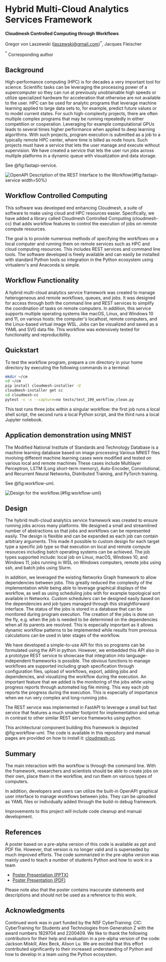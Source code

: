 # Hybrid Multi-Cloud Analytics Services Framework

**Cloudmesh Controlled Computing through Workflows**

Gregor von Laszewski (laszewski@gmail.com)$^*$,
Jacques Fleischer

$^*$ Corresponding author


## Background

High-performance computing (HPC) is for decades a very important tool
for science. Scientific tasks can be leveraging the processing power
of a supercomputer so they can run at previously unobtainable high
speeds or utilize specialized hardware for acceleration that otherwise
are not available to the user. HPC can be used for analytic programs
that leverage machine learning applied to large data sets to, for
example, predict future values or to model current states. For such
high-complexity projects, there are often multiple complex programs
that may be running repeatedly in either competition or
cooperation. Leveraging for example computational GPUs leads to
several times higher performance when applied to deep learning
algorithms. With such projects, program execution is submitted as a
job to a typically remote HPC center, where time is billed as node
hours. Such projects must have a service that lets the user manage and
execute without supervision. We have created a service that lets the
user run jobs across multiple platforms in a dynamic queue with
visualization and data storage.

See @fig:fastapi-service.

![OpenAPI Description of the REST Interface to the Workflow](images/fastapi-service.png){#fig:fastapi-service width=50%}


## Workflow Controlled Computing

This software was developed end enhancing Cloudmesh, a suite of
software to make using cloud and HPC resources easier. Specifically,
we have added a library called Cloudmesh Controlled Computing
(cloudmesh-cc) that adds workflow features to control the execution of
jobs on remote compute resources.

The goal is to provide numerous methods of specifying the workflows on
a local computer and running them on remote services such as HPC and
cloud computing resources. This includes REST services and command
line tools. The software developed is freely available and can easily
be installed with standard Python tools so integration in the Python
ecosystem using virtualenv's and Anaconda is simple.


## Workflow Functionality

A hybrid multi-cloud analytics service framework was created to manage
heterogeneous and remote workflows, queues, and jobs. It was designed
for access through both the command line and REST services
to simplify the coordination of tasks on remote computers. In
addition, this service supports multiple operating systems like macOS,
Linux, and Windows 10 and 11, on various hosts: the computer's
localhost, remote computers, and the Linux-based virtual image WSL.
Jobs can be visualized and saved as a YAML and SVG data file. This
workflow was extensively tested for functionality and reproducibility.

## Quickstart

To test the workflow program, prepare a cm directory in your home
directory by executing the following commands in a terminal:

```bash
mkdir ~/cm
cd ~/cm
pip install cloudmesh-installer -U
cloudmesh-installer get cc
cd cloudmesh-cc
pytest -v -x --capture=no tests/test_199_workflow_clean.py
```

This test runs three jobs within a singular workflow: the first job
runs a local shell script, the second runs a local Python script, and
the third runs a local Jupyter notebook.

## Application demonstration using MNIST

The Modified National Institute of Standards and Technology Database
is a machine learning database based on image processing Various MNIST
files involving different machine learning cases were modified and
tested on various local and remote machines These cases include
Multilayer Perceptron, LSTM (Long short-term memory), Auto-Encoder,
Convolutional, and Recurrent Neural Networks, Distributed Training,
and PyTorch training.

See @fig:workflow-uml.

![Design for the workflow.](images/workflow-uml.png){#fig:workflow-uml}

## Design

The hybrid multi-cloud analytics service framework was created to
ensure running jobs across many platforms. We designed a small and
streamlined number of abstractions so that jobs and workflows can be
represented easily. The design is flexible and can be expanded as each
job can contain arbitrary arguments. This made it possible to custom
design for each target type a specific job type so that execution on
local and remote compute resources including batch operating systems
can be achieved. The job types supported include: local job on Linux,
macOS, Windows 10, and Windows 11, jobs running in WSL on Windows
computers, remote jobs using ssh, and batch jobs using Slurm.



In addition, we leveraged the existing Networkx Graph framework to
allow dependencies between jobs. This greatly reduced the complexity
of the implementation while being able to leverage graphical displays
of the workflow, as well as using scheduling jobs with for example
topological sort available in Networkx. Custom schedulers can be
designed easily based on the dependencies and job types managed
through this straightforward interface. The status of the jobs is
stored in a database that can be monitored during program
execution. The creation of the jobs is done on the fly, e.g. when the
job is needed to be determined on the dependencies when all its
parents are resolved. This is especially important as it allows
dynamic workflow patterns to be implemented while results from
previous calculations can be used in later stages of the workflow.

We have developed a simple-to-use API for this so programs can be
formulated using the API in python. However, we embedded this API also
in a prototype REST service to showcase that integration into
language-independent frameworks is possible. The obvious functions to
manage workflows are supported including graph specification through
configuration files, upload of workflows, export, adding jobs and
dependencies, and visualizing the workflow during the execution. An
important feature that we added is the monitoring of the jobs while
using progress reports through automated log file mining. This way
each job reports the progress during the execution. This is especially
of importance when we run very complex and long-running jobs.


The REST service was implemented in FastAPI to leverage a small but
fast service that features a much smaller footprint for implementation
and setup in contrast to other similar REST service frameworks using
python.

This architectural component building this framework is depicted
@fig:workflow-uml.  The code is available in this repository and
manual pages are provided on how to install it:
[cloudmesh-cc](https://github.com/cloudmesh/cloudmesh-cc).

## Summary

The main interaction with the workflow is through the command line.
With the framework, researchers and scientists should be able to
create jobs on their own, place them in the workflow, and run them on
various types of computers.

In addition, developers and users can utilize the built-in OpenAPI 
graphical user interface to manage
workflows between jobs. They can be uploaded as YAML files or individually 
added through the build-in debug framework.

Improvements to this project will include code cleanup and manual development.

## References

A poster based on a pre-alpha version of this code is available as ppt
and PDF file. However, that version is no longer valid and is
superseded by much improved efforts. The code summarized in the
pre-alpha version was mainly used to teach a number of students Python
and how to work in a team

* [Poster Presentation (PPTX)](https://github.com/cloudmesh/cloudmesh-cc/raw/main/documents/analytics-service.pptx)
* [Poster Presentation (PDF)](https://github.com/cloudmesh/cloudmesh-cc/raw/main/documents/analytics-service.pdf)

Please note also that the poster contains inaccurate statements and
descriptions and should not be used as a reference to this work.

## Acknowledgments

Continued work was in part funded by the NSF CyberTraining: CIC:
CyberTraining for Students and Technologies from Generation Z with the
award numbers 1829704 and 2200409.
We like to thank the following contributors for their help and evaluation in a 
pre-alpha version of the code: Jackson Miskill, Alex Beck, Alison Lu.
We are excited that this effort contributed significantly to their
increased understanding of Python and how to develop in a team using
the Python ecosystem.


